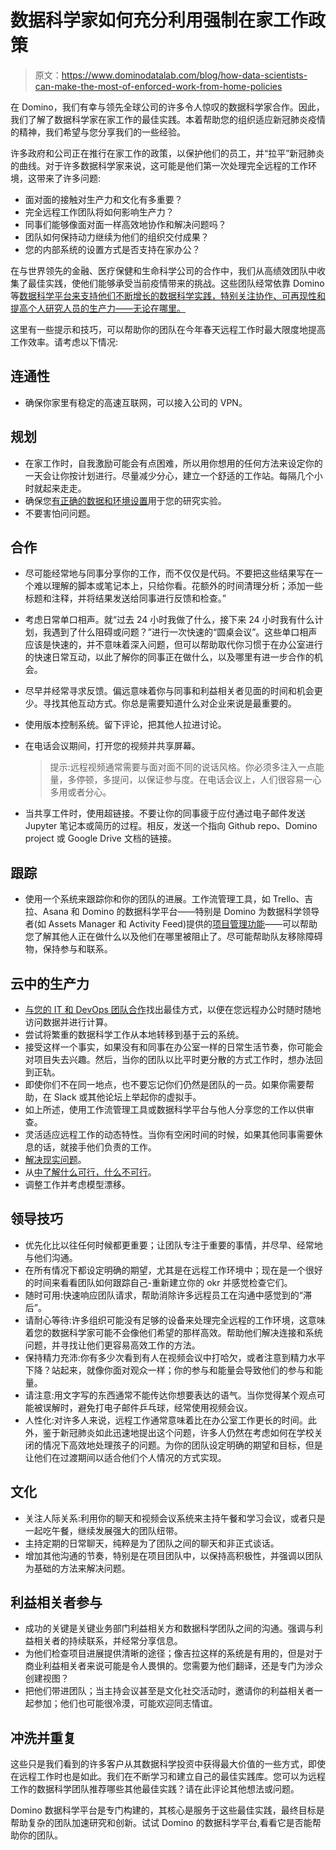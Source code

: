 # 数据科学家如何充分利用强制在家工作政策

> 原文：<https://www.dominodatalab.com/blog/how-data-scientists-can-make-the-most-of-enforced-work-from-home-policies>

在 Domino，我们有幸与领先全球公司的许多令人惊叹的数据科学家合作。因此，我们了解了数据科学家在家工作的最佳实践。本着帮助您的组织适应新冠肺炎疫情的精神，我们希望与您分享我们的一些经验。

许多政府和公司正在推行在家工作的政策，以保护他们的员工，并“拉平”新冠肺炎的曲线。对于许多数据科学家来说，这可能是他们第一次处理完全远程的工作环境，这带来了许多问题:

*   面对面的接触对生产力和文化有多重要？
*   完全远程工作团队将如何影响生产力？
*   同事们能够像面对面一样高效地协作和解决问题吗？
*   团队如何保持动力继续为他们的组织交付成果？
*   您的内部系统的设置方式是否支持在家办公？

在与世界领先的金融、医疗保健和生命科学公司的合作中，我们从高绩效团队中收集了最佳实践，使他们能够承受当前疫情带来的挑战。这些团队经常依靠 Domino 等[数据科学平台来支持他们不断增长的数据科学实践，特别关注协作、可再现性和提高个人研究人员的生产力——无论在哪里。](https://www.dominodatalab.com/product/)

这里有一些提示和技巧，可以帮助你的团队在今年春天远程工作时最大限度地提高工作效率。请考虑以下情况:

## 连通性

*   确保你家里有稳定的高速互联网，可以接入公司的 VPN。

## 规划

*   在家工作时，自我激励可能会有点困难，所以用你想用的任何方法来设定你的一天会让你按计划进行。尽量减少分心，建立一个舒适的工作站。每隔几个小时就起来走走。
*   确保您[有正确的数据和环境设置](https://blog.dominodatalab.com/techniques-for-collecting-prepping-and-plotting-data-predicting-social-media-influence-in-the-nba/)用于您的研究实验。
*   不要害怕问问题。

## 合作

*   尽可能经常地与同事分享你的工作，而不仅仅是代码。不要把这些结果写在一个难以理解的脚本或笔记本上，只给你看。花额外的时间清理分析；添加一些标题和注释，并将结果发送给同事进行反馈和检查。”
*   考虑日常单口相声。就“过去 24 小时我做了什么，接下来 24 小时我有什么计划，我遇到了什么阻碍或问题？”进行一次快速的“圆桌会议”。这些单口相声应该是快速的，并不意味着深入问题，但可以帮助取代你习惯于在办公室进行的快速日常互动，以此了解你的同事正在做什么，以及哪里有进一步合作的机会。
*   尽早并经常寻求反馈。偏远意味着你与同事和利益相关者见面的时间和机会更少。寻找其他互动方式。你总是需要知道什么对企业来说是最重要的。
*   使用版本控制系统。留下评论，把其他人拉进讨论。
*   在电话会议期间，打开您的视频并共享屏幕。

    > 提示:远程视频通常需要与面对面不同的说话风格。你必须多注入一点能量，多停顿，多提问，以保证参与度。在电话会议上，人们很容易一心多用或者分心。

*   当共享工件时，使用超链接。不要让你的同事疲于应付通过电子邮件发送 Jupyter 笔记本或简历的过程。相反，发送一个指向 Github repo、Domino project 或 Google Drive 文档的链接。

## 跟踪

*   使用一个系统来跟踪你和你的团队的进展。工作流管理工具，如 Trello、吉拉、Asana 和 Domino 的数据科学平台——特别是 Domino 为数据科学领导者(如 Assets Manager 和 Activity Feed)提供的[项目管理功能](https://docs.dominodatalab.com/en/latest/reference/projects/Projects_Portfolio.html)——可以帮助您了解其他人正在做什么以及他们在哪里被阻止了。尽可能帮助队友移除障碍物，保持参与和联系。

## 云中的生产力

*   [与您的 IT 和 DevOps 团队合作](https://www.dominodatalab.com/data-scientists/)找出最佳方式，以便在您远程办公时随时随地访问数据并进行计算。
*   尝试将繁重的数据科学工作从本地转移到基于云的系统。
*   接受这样一个事实，如果没有和同事在办公室一样的日常生活节奏，你可能会对项目失去兴趣。然后，当你的团队以比平时更分散的方式工作时，想办法回到正轨。
*   即使你们不在同一地点，也不要忘记你们仍然是团队的一员。如果你需要帮助，在 Slack 或其他论坛上举起你的虚拟手。
*   如上所述，使用工作流管理工具或数据科学平台与他人分享您的工作以供审查。
*   灵活适应远程工作的动态特性。当你有空闲时间的时候，如果其他同事需要休息的话，就接手他们负责的工作。
*   [解决现实问题](https://blog.dominodatalab.com/data-science-at-the-new-york-times/)。
*   从[中了解什么可行，什么不可行](https://blog.dominodatalab.com/on-being-model-driven-metrics-and-monitoring/)。
*   调整工作并考虑模型漂移。

## 领导技巧

*   优先化比以往任何时候都更重要；让团队专注于重要的事情，并尽早、经常地与他们沟通。
*   在所有情况下都设定明确的期望，尤其是在远程工作环境中；现在是一个很好的时间来看看团队如何跟踪自己-重新建立你的 okr 并感觉检查它们。
*   随时可用:快速响应团队请求，帮助消除许多远程员工在沟通中感觉到的“滞后”。
*   请耐心等待:许多组织可能没有足够的设备来处理完全远程的工作环境，这意味着您的数据科学家可能不会像他们希望的那样高效。帮助他们解决连接和系统问题，并寻找让他们更容易高效工作的方法。
*   保持精力充沛:你有多少次看到有人在视频会议中打哈欠，或者注意到精力水平下降？站起来，就像你面对观众一样；你的参与和能量会导致他们的参与和能量。
*   请注意:用文字写的东西通常不能传达你想要表达的语气。当你觉得某个观点可能被误解时，避免打电子邮件乒乓球，经常使用视频会议。
*   人性化:对许多人来说，远程工作通常意味着比在办公室工作更长的时间。此外，鉴于新冠肺炎如此迅速地提出这个问题，许多人仍然在考虑如何在学校关闭的情况下高效地处理孩子的问题。为你的团队设定明确的期望和目标，但是让他们在过渡期间以适合他们个人情况的方式实现。

## 文化

*   关注人际关系:利用你的聊天和视频会议系统来主持午餐和学习会议，或者只是一起吃午餐，继续发展强大的团队纽带。
*   主持定期的日常聊天，纯粹是为了团队之间的聊天和非正式谈话。
*   增加其他沟通的节奏，特别是在项目团队中，以保持高积极性，并强调以团队为基础的方法来解决问题。

## 利益相关者参与

*   成功的关键是关键业务部门利益相关方和数据科学团队之间的沟通。强调与利益相关者的持续联系，并经常分享信息。
*   为他们检查项目进展提供清晰的途径；像吉拉这样的系统是有用的，但是对于商业利益相关者来说可能是令人畏惧的。您需要为他们翻译，还是专门为涉众创建视图？
*   把他们带进团队；当主持会议甚至是文化社交活动时，邀请你的利益相关者一起参加；他们也可能很冷漠，可能欢迎同志情谊。

## 冲洗并重复

这些只是我们看到的许多客户从其数据科学投资中获得最大价值的一些方式，即使在远程工作时也是如此。我们在不断学习和建立自己的最佳实践库。您可以为远程工作的数据科学团队推荐哪些其他最佳实践？请在此评论其他想法或问题。

Domino 数据科学平台是专门构建的，其核心是服务于这些最佳实践，最终目标是帮助复杂的团队加速研究和创新。试试 Domino 的数据科学平台,看看它是否能帮助你的团队。